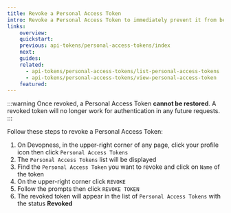 ```yaml
---
title: Revoke a Personal Access Token
intro: Revoke a Personal Access Token to immediately prevent it from being used for future requests.
links:
    overview:
    quickstart:
    previous: api-tokens/personal-access-tokens/index
    next:
    guides:
    related:
      - api-tokens/personal-access-tokens/list-personal-access-tokens
      - api-tokens/personal-access-tokens/view-personal-access-token
    featured:
---
```


:::warning
Once revoked, a Personal Access Token **cannot be restored**.
A revoked token will no longer work for authentication in any future requests.
:::

Follow these steps to revoke a Personal Access Token:

1. On Devopness, in the upper-right corner of any page, click your profile icon then click `Personal Access Tokens`
2. The `Personal Access Tokens` list will be displayed
3. Find the `Personal Access Token` you want to revoke and click on `Name` of the token
4. On the upper-right corner click `REVOKE`
5. Follow the prompts then click `REVOKE TOKEN`
6. The revoked token will appear in the list of `Personal Access Tokens` with the status **Revoked**
